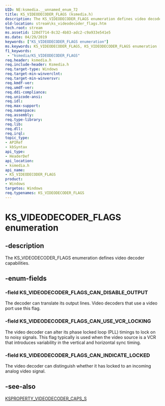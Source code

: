 ```yaml
---
UID: NE:ksmedia.__unnamed_enum_72
title: KS_VIDEODECODER_FLAGS (ksmedia.h)
description: The KS_VIDEODECODER_FLAGS enumeration defines video decoder capabilities.
old-location: stream\ks_videodecoder_flags.htm
tech.root: stream
ms.assetid: 120d7714-8c32-4b83-adc2-c9a933e541e5
ms.date: 04/29/2019
keywords: ["KS_VIDEODECODER_FLAGS enumeration"]
ms.keywords: KS_VIDEODECODER_FLAGS, KS_VIDEODECODER_FLAGS enumeration [Streaming Media Devices], KS_VIDEODECODER_FLAGS_CAN_DISABLE_OUTPUT, KS_VIDEODECODER_FLAGS_CAN_INDICATE_LOCKED, KS_VIDEODECODER_FLAGS_CAN_USE_VCR_LOCKING, ksmedia/KS_VIDEODECODER_FLAGS, ksmedia/KS_VIDEODECODER_FLAGS_CAN_DISABLE_OUTPUT, ksmedia/KS_VIDEODECODER_FLAGS_CAN_INDICATE_LOCKED, ksmedia/KS_VIDEODECODER_FLAGS_CAN_USE_VCR_LOCKING, stream.ks_videodecoder_flags, vidcapstruct_061ba371-f4a8-44b0-8940-bc90b15dbfed.xml
f1_keywords:
 - "ksmedia/KS_VIDEODECODER_FLAGS"
req.header: ksmedia.h
req.include-header: Ksmedia.h
req.target-type: Windows
req.target-min-winverclnt: 
req.target-min-winversvr: 
req.kmdf-ver: 
req.umdf-ver: 
req.ddi-compliance: 
req.unicode-ansi: 
req.idl: 
req.max-support: 
req.namespace: 
req.assembly: 
req.type-library: 
req.lib: 
req.dll: 
req.irql: 
topic_type:
- APIRef
- kbSyntax
api_type:
- HeaderDef
api_location:
- ksmedia.h
api_name:
- KS_VIDEODECODER_FLAGS
product:
- Windows
targetos: Windows
req.typenames: KS_VIDEODECODER_FLAGS
---
```


# KS_VIDEODECODER_FLAGS enumeration


## -description


The KS_VIDEODECODER_FLAGS enumeration defines video decoder capabilities.


## -enum-fields




### -field KS_VIDEODECODER_FLAGS_CAN_DISABLE_OUTPUT

The decoder can translate its output lines. Video decoders that use a video port use this flag.


### -field KS_VIDEODECODER_FLAGS_CAN_USE_VCR_LOCKING

The video decoder can alter its phase locked loop (PLL) timings to lock on to noisy signals. This flag typically is used when the video source is a VCR that introduces variability in the vertical and horizontal sync timing.


### -field KS_VIDEODECODER_FLAGS_CAN_INDICATE_LOCKED

The video decoder can distinguish whether it has locked to an incoming analog video signal.


## -see-also




<a href="https://docs.microsoft.com/windows-hardware/drivers/ddi/ksmedia/ns-ksmedia-ksproperty_videodecoder_caps_s">KSPROPERTY_VIDEODECODER_CAPS_S</a>
 

 

